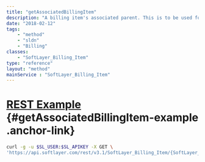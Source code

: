 ```yaml
---
title: "getAssociatedBillingItem"
description: "A billing item's associated parent. This is to be used for billing items that are 'floating', and therefore are not child items of any parent billing item. If it is desired to associate an item to another, populate this with the SoftLayer_Billing_Item ID of that associated parent item."
date: "2018-02-12"
tags:
    - "method"
    - "sldn"
    - "Billing"
classes:
    - "SoftLayer_Billing_Item"
type: "reference"
layout: "method"
mainService : "SoftLayer_Billing_Item"
---
```


# [REST Example](#getAssociatedBillingItem-example) <a href="/article/rest/"><i class="fas fa-question"></i></a> {#getAssociatedBillingItem-example .anchor-link} 
```bash
curl -g -u $SL_USER:$SL_APIKEY -X GET \
'https://api.softlayer.com/rest/v3.1/SoftLayer_Billing_Item/{SoftLayer_Billing_ItemID}/getAssociatedBillingItem'
```
